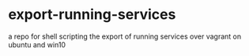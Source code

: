 # export-running-services
a repo for shell scripting the export of running services over vagrant on ubuntu and win10
